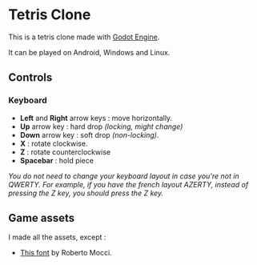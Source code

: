 # Tetris Clone

This is a tetris clone made with [Godot Engine](https://godotengine.org/).

It can be played on Android, Windows and Linux. 

## Controls

### Keyboard

- **Left** and **Right** arrow keys : move horizontally.
- **Up** arrow key : hard drop *(locking, might change)*
- **Down** arrow key : soft drop *(non-locking)*.
- **X** : rotate clockwise.
- **Z** : rotate counterclockwise
- **Spacebar** : hold piece

*You do not need to change your keyboard layout in case you're not in QWERTY. For example, if you have the 
french layout AZERTY, instead of pressing the Z key, you should press the Z key.*


## Game assets

I made all the assets, except :
- [This font](https://www.dafont.com/fr/dogica.font) by Roberto Mocci.
